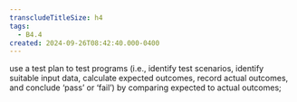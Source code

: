 ```yaml
---
transcludeTitleSize: h4
tags:
  - B4.4
created: 2024-09-26T08:42:40.000-0400
---
```

use a test plan to test programs (i.e., identify test scenarios, identify suitable input data, calculate expected outcomes, record actual outcomes, and conclude ‘pass’ or ‘fail’) by comparing expected to actual outcomes;